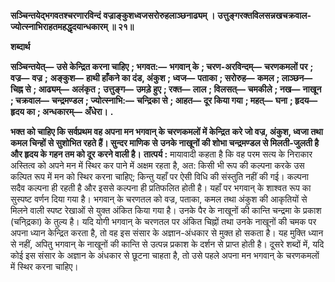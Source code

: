 **सञ्चिन्तयेद्भगवतश्चरणारविन्दं** **वज्राङ्कुशध्वजसरोरुहलाञ्छनाढ्यम् ।** **उत्तुङ्गरक्तविलसन्नखचक्रवाल-** **ज्योत्स्नाभिराहतमहद्धृदयान्धकारम् ॥ २१॥** 

**शब्दार्थ** 

**सञ्चिन्तयेत्—** **उसे केन्द्रित करना चाहिए** **; भगवत:—** **भगवान् के** **; चरण-अरविन्दम्—** **चरणकमलों पर** **; वज्र—** **वज्र** **;** **अङ्कुश—** **हाथी हाँकने का दंड, अंकुश** **; ध्वज—** **पताका** **; सरोरुह—** **कमल** **; लाञ्छन—** **चिह्न से** **; आढ्यम्—** **अलंकृत** **;** **उत्तुङ्ग—** **उमड़े हुए** **; रक्त—** **लाल** **; विलसत्—** **चमकीले** **; नख—** **नाखून** **; चक्रवाल—** **चन्द्रमण्डल** **; ज्योत्स्नाभि:—** **चन्द्रिका से** **; आहत—** **दूर किया गया** **; महत्—** **घना** **; हृदय—** **हृदय का** **; अन्धकारम्—** **अँधेरा।** **.** 

**भक्त को चाहिए कि सर्वप्रथम वह अपना मन भगवान् के चरणकमलों में केन्द्रित** **करे जो वज्र, अंकुश, ध्वजा तथा कमल चिन्हों से सुशोभित रहते हैं। सुन्दर माणिक से** **उनके नाखूनों की शोभा चन्द्रमण्डल से मिलती-जुलती है और हृदय के गहन तम को दूर** **करने वाली है।** **तात्पर्य :** मायावादी कहता है कि वह परम सत्य के निराकार अस्तित्व को अपने मन में स्थिर कर पाने में अक्षम रहता है, अत: किसी भी रूप की कल्पना करके उस कल्पित रूप में मन को स्थिर करना चाहिए; किन्तु यहाँ पर ऐसी विधि की संस्तुति नहीं की गई। कल्पना सदैव कल्पना ही रहती है और इससे कल्पना ही प्रतिफलित होती है। यहाँ पर भगवान् के शाश्वत रूप का सुस्पष्ट वर्णन दिया गया है। भगवान् के चरणतल को वज्र, पताका, कमल तथा अंकुश की आकृतियों से मिलने वाली स्पष्ट रेखाओं से युक्त अंकित किया गया है। उनके पैर के नाखूनों की कान्ति चन्द्रमा के प्रकाश (चनि्द्रका) के तुल्य है। यदि योगी भगवान् के चरणतल पर अंकित चिह्नों तथा उनके नाखूनों की चमक पर अपना ध्यान केन्द्रित करता है, तो वह इस संसार के अज्ञान-अंधकार से मुक्त हो सकता है। यह मुक्ति ध्यान से नहीं, अपितु भगवान् के नाखूनों की कान्ति से उत्पन्न प्रकाश के दर्शन से प्राप्त होती है। दूसरे शब्दों में, यदि कोई इस संसार के अज्ञान के अंधकार से छूटना चाहता है, तो उसे पहले अपना मन भगवान् के चरणकमलों में स्थिर करना चाहिए।  